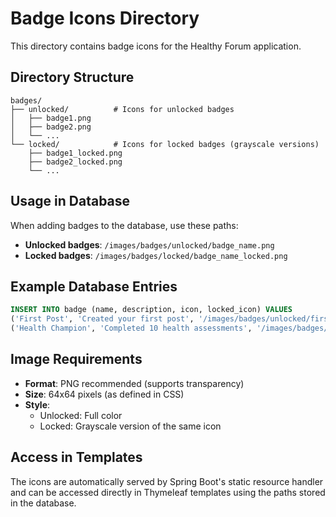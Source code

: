 # Badge Icons Directory

This directory contains badge icons for the Healthy Forum application.

## Directory Structure

```
badges/
├── unlocked/          # Icons for unlocked badges
│   ├── badge1.png
│   ├── badge2.png
│   └── ...
└── locked/            # Icons for locked badges (grayscale versions)
    ├── badge1_locked.png
    ├── badge2_locked.png
    └── ...
```

## Usage in Database

When adding badges to the database, use these paths:

- **Unlocked badges**: `/images/badges/unlocked/badge_name.png`
- **Locked badges**: `/images/badges/locked/badge_name_locked.png`

## Example Database Entries

```sql
INSERT INTO badge (name, description, icon, locked_icon) VALUES 
('First Post', 'Created your first post', '/images/badges/unlocked/first_post.png', '/images/badges/locked/first_post_locked.png'),
('Health Champion', 'Completed 10 health assessments', '/images/badges/unlocked/health_champion.png', '/images/badges/locked/health_champion_locked.png');
```

## Image Requirements

- **Format**: PNG recommended (supports transparency)
- **Size**: 64x64 pixels (as defined in CSS)
- **Style**: 
  - Unlocked: Full color
  - Locked: Grayscale version of the same icon

## Access in Templates

The icons are automatically served by Spring Boot's static resource handler and can be accessed directly in Thymeleaf templates using the paths stored in the database. 
